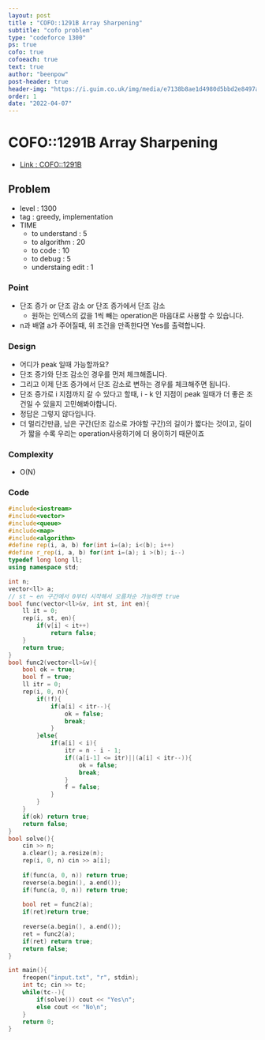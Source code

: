```yaml
---
layout: post
title : "COFO::1291B Array Sharpening"
subtitle: "cofo problem"
type: "codeforce 1300"
ps: true
cofo: true
cofoeach: true
text: true
author: "beenpow"
post-header: true
header-img: "https://i.guim.co.uk/img/media/e7138b8ae1d4980d5bbd2e8497a5e6e2d0faf0da/0_21_3500_2101/master/3500.jpg?width=1200&height=900&quality=85&auto=format&fit=crop&s=c43a608ecf9edbd2acd04d6482ed6829"
order: 1
date: "2022-04-07"
---
```

# COFO::1291B Array Sharpening
- [Link : COFO::1291B](https://codeforces.com/problemset/problem/1291/B)


## Problem 

- level : 1300
- tag : greedy, implementation
- TIME
  - to understand    : 5
  - to algorithm     : 20
  - to code          : 10
  - to debug         : 5
  - understaing edit : 1

### Point
- 단조 증가 or 단조 감소 or 단조 증가에서 단조 감소
  - 원하는 인덱스의 값을 1씩 빼는 operation은 마음대로 사용할 수 있습니다.
- n과 배열 a가 주어질때, 위 조건을 만족한다면 Yes를 출력합니다.

### Design
- 어디가 peak 일때 가능할까요?
- 단조 증가와 단조 감소인 경우를 먼저 체크해줍니다.
- 그리고 이제 단조 증가에서 단조 감소로 변하는 경우를 체크해주면 됩니다.
- 단조 증가로 i 지점까지 갈 수 있다고 할때, i - k 인 지점이 peak 일때가 더 좋은 조건일 수 있을지 고민해봐야합니다.
- 정답은 그렇지 않다입니다.
- 더 멀리간만큼, 남은 구간(단조 감소로 가야할 구간)의 길이가 짧다는 것이고, 길이가 짧을 수록 우리는 operation사용하기에 더 용이하기 때문이죠

### Complexity
- O(N)

### Code

```cpp
#include<iostream>
#include<vector>
#include<queue>
#include<map>
#include<algorithm>
#define rep(i, a, b) for(int i=(a); i<(b); i++)
#define r_rep(i, a, b) for(int i=(a); i >(b); i--)
typedef long long ll;
using namespace std;

int n;
vector<ll> a;
// st ~ en 구간에서 0부터 시작해서 오름차순 가능하면 true
bool func(vector<ll>&v, int st, int en){
    ll it = 0;
    rep(i, st, en){
        if(v[i] < it++)
            return false;
    }
    return true;
}
bool func2(vector<ll>&v){
    bool ok = true;
    bool f = true;
    ll itr = 0;
    rep(i, 0, n){
        if(!f){
            if(a[i] < itr--){
                ok = false;
                break;
            }
        }else{
            if(a[i] < i){
                itr = n - i - 1;
                if((a[i-1] <= itr)||(a[i] < itr--)){
                    ok = false;
                    break;
                }
                f = false;
            }
        }
    }
    if(ok) return true;
    return false;
}
bool solve(){
    cin >> n;
    a.clear(); a.resize(n);
    rep(i, 0, n) cin >> a[i];
    
    if(func(a, 0, n)) return true;
    reverse(a.begin(), a.end());
    if(func(a, 0, n)) return true;
    
    bool ret = func2(a);
    if(ret)return true;
    
    reverse(a.begin(), a.end());
    ret = func2(a);
    if(ret) return true;
    return false;
}

int main(){
    freopen("input.txt", "r", stdin);
    int tc; cin >> tc;
    while(tc--){
        if(solve()) cout << "Yes\n";
        else cout << "No\n";
    }
    return 0;
}

```
